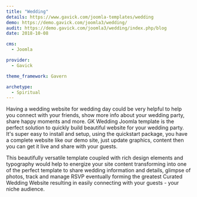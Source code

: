 ```yaml
---
title: "Wedding"
details: https://www.gavick.com/joomla-templates/wedding
demo: https://demo.gavick.com/joomla3/wedding/
audit: https://demo.gavick.com/joomla3/wedding/index.php/blog
date: 2018-10-08

cms: 
  - Joomla

provider:
  - Gavick

theme_framework: Gavern

archetype:
  - Spiritual
---
```


Having a wedding website for wedding day could be very helpful to help you connect with your friends, show more info about your wedding party, share happy moments and more. GK Wedding Joomla template is the perfect solution to quickly build beautiful website for your wedding party. It's super easy to install and setup, using the quickstart package, you have a complete website like our demo site, just update graphics, content then you can get it live and share with your guests.

This beautifully versatile template coupled with rich design elements and typography would help to energize your site content transforming into one of the perfect template to share wedding information and details, glimpse of photos, track and manage RSVP eventually forming the greatest Curated Wedding Website resulting in easily connecting with your guests - your niche audience.
